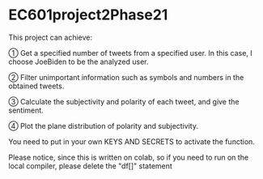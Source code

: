# EC601project2Phase21
This project can achieve: 

① Get a specified number of tweets from a specified user. In this case, I choose JoeBiden to be the analyzed user. 

② Filter unimportant information such as symbols and numbers in the obtained tweets. 

③ Calculate the subjectivity and polarity of each tweet, and give the sentiment. 

④ Plot the plane distribution of polarity and subjectivity.

You need to put in your own KEYS AND SECRETS to activate the function.

Please notice, since this is written on colab, so if you need to run on the local compiler, please delete the "df[]" statement
